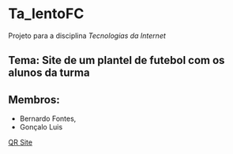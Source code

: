 # Ta_lentoFC
Projeto para a disciplina *Tecnologias da Internet*

## Tema: Site de um plantel de futebol com os alunos da turma

## Membros: 
+ Bernardo Fontes,
+ Gonçalo Luis

[QR Site](https://bernardolf.github.io/Ta_lentoFC/QRCODE.png)